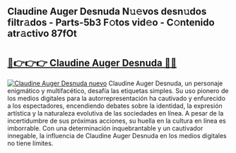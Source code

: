 ## Claudine Auger Desnuda N𝚞𝚎vos desn𝚞dos filtr𝚊dos - Parts-5b3 F𝚘tos vid𝚎o - C𝚘ntenido atr𝚊ctivo 87fOt

# <h2><a href="http://mbayie.tromn.icu/?c=Claudine+Auger+Desnuda">🔗👉👉👉 Claudine Auger Desnuda 🔗🔗</a></h2>

[![Claudine Auger Desnuda nuevo](https://i.imgur.com/pEAQMta.gif)](http://mbayie.tromn.icu/?c=Claudine+Auger+Desnuda)
Claudine Auger Desnuda, un personaje enigmático y multifacético, desafía las etiquetas simples. Su uso pionero de los medios digitales para la autorrepresentación ha cautivado y enfurecido a los espectadores, encendiendo debates sobre la identidad, la expresión artística y la naturaleza evolutiva de las sociedades en línea. A pesar de la incertidumbre de sus próximas acciones, su huella en la cultura en línea es imborrable. Con una determinación inquebrantable y un cautivador innegable, la influencia de Claudine Auger Desnuda en los medios digitales no tiene límites.
